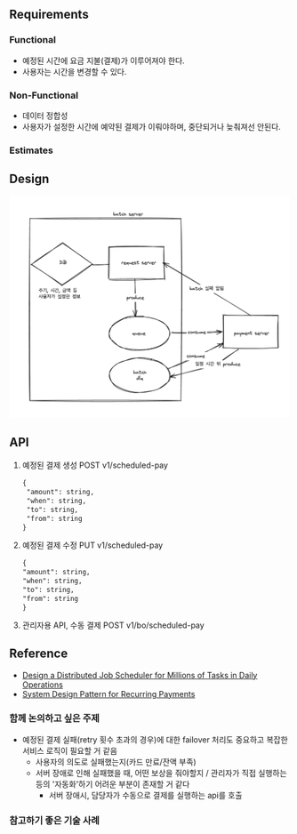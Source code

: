 ## Requirements
### Functional
* 예정된 시간에 요금 지불(결제)가 이루어져야 한다.
* 사용자는 시간을 변경할 수 있다.

### Non-Functional
* 데이터 정합성
* 사용자가 설정한 시간에 예약된 결제가 이뤄야하며, 중단되거나 늦춰져선 안된다.

### Estimates

## Design
<img src="scheduled-digital-transaction.png">

## API
1. 예정된 결제 생성 POST v1/scheduled-pay
   ```
   {
    "amount": string,
    "when": string,
    "to": string,
    "from": string 
   }
   ```
2. 예정된 결제 수정 PUT v1/scheduled-pay
    ```
   {
    "amount": string,
    "when": string,
    "to": string,
    "from": string 
   }
   ```
3. 관리자용 API, 수동 결제 POST v1/bo/scheduled-pay

## Reference
* [Design a Distributed Job Scheduler for Millions of Tasks in Daily Operations](https://medium.com/@mayilb77/design-a-distributed-job-scheduler-for-millions-of-tasks-in-daily-operations-4132dc6d645f)
* [System Design Pattern for Recurring Payments](https://www.geeksforgeeks.org/system-design-pattern-for-recurring-payments/#key-components-of-a-recurring-payment-system)

### 함께 논의하고 싶은 주제
* 예정된 결제 실패(retry 횟수 초과의 경우)에 대한 failover 처리도 중요하고 복잡한 서비스 로직이 필요할 거 같음
  * 사용자의 의도로 실패했는지(카드 만료/잔액 부족)
  * 서버 장애로 인해 실패했을 때, 어떤 보상을 줘야할지 / 관리자가 직접 실행하는 등의 '자동화'하기 어려운 부분이 존재할 거 같다
    * 서버 장애시, 담당자가 수동으로 결제를 실행하는 api를 호출

### 참고하기 좋은 기술 사례
